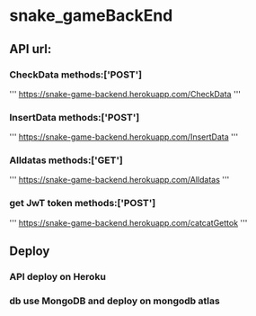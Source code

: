 # snake_gameBackEnd

## API url:
### CheckData methods:['POST']
''' https://snake-game-backend.herokuapp.com/CheckData '''

### InsertData methods:['POST']
''' https://snake-game-backend.herokuapp.com/InsertData '''

### Alldatas methods:['GET']
''' https://snake-game-backend.herokuapp.com/Alldatas '''

### get JwT token methods:['POST']
''' https://snake-game-backend.herokuapp.com/catcatGettok '''

## Deploy 
### API deploy on Heroku

### db use MongoDB and deploy on mongodb atlas
